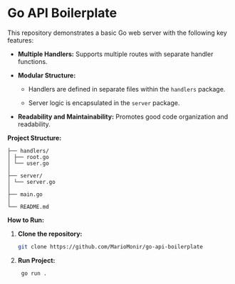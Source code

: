 # Go API Boilerplate

This repository demonstrates a basic Go web server with the following key features:

- **Multiple Handlers:** Supports multiple routes with separate handler functions.

- **Modular Structure:**

  - Handlers are defined in separate files within the `handlers` package.

  - Server logic is encapsulated in the `server` package.

- **Readability and Maintainability:** Promotes good code organization and readability.

**Project Structure:**

```
├── handlers/
│ ├── root.go
│ └── user.go
│
├── server/
│ └── server.go
│
├── main.go
│
└── README.md
```

**How to Run:**

1. **Clone the repository:**

   ```bash
   git clone https://github.com/MarioMonir/go-api-boilerplate
   ```

2. **Run Project:**
   ```bash
    go run .
   ```
